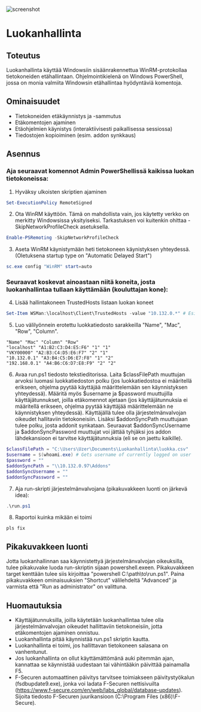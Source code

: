 ![screenshot](/uploads/654cd95f47988ac1d6febd0ac5aa856d/screenshot.png)

# Luokanhallinta

## Toteutus
Luokanhallinta käyttää Windowsiin sisäänrakennettua WinRM-protokollaa tietokoneiden etähallintaan. Ohjelmointikielenä on Windows PowerShell, jossa on monia valmiita Windowsin etähallintaa hyödyntäviä komentoja.

## Ominaisuudet
* Tietokoneiden etäkäynnistys ja -sammutus
* Etäkomentojen ajaminen
* Etäohjelmien käynistys (interaktiivisesti paikallisessa sessiossa)
* Tiedostojen kopioiminen (esim. addon synkkaus)

## Asennus
### Aja seuraavat komennot Admin PowerShellissä kaikissa luokan tietokoneissa:
1. Hyväksy ulkoisten skriptien ajaminen
```PowerShell
Set-ExecutionPolicy RemoteSigned
```
2. Ota WinRM käyttöön. Tämä on mahdollista vain, jos käytetty verkko on merkitty Windowsissa yksityiseksi. Tarkastuksen voi kuitenkin ohittaa -SkipNetworkProfileCheck asetuksella.
```PowerShell
Enable-PSRemoting -SkipNetworkProfileCheck
```
3. Aseta WinRM käynistymään heti tietokoneen käynistyksen yhteydessä. (Oletuksena startup type on "Automatic Delayed Start")
```PowerShell
sc.exe config "WinRM" start=auto
```
### Seuraavat koskevat ainoastaan niitä koneita, josta luokanhallintaa tullaan käyttämään (kouluttajan kone):
4. Lisää hallintakoneen TrustedHosts listaan luokan koneet
```PowerShell
Set-Item WSMan:\localhost\Client\TrustedHosts -value "10.132.0.*" # Esim.
```
5. Luo välilyönnein erotettu luokkatiedosto sarakkeilla "Name", "Mac", "Row", "Column".
```
"Name" "Mac" "Column" "Row"
"localhost" "A1:B2:C3:D4:E5:F6" "1" "1"
"VKY00000" "A2:B3:C4:D5:E6:F7" "2" "1"
"10.132.0.1" "A3:B4:C5:D6:E7:F8" "1" "2"
"192.168.0.1" "A4:B6:C6:D7:E8:F9" "2" "2"
```
6. Avaa run.ps1 tiedosto tekstieditorissa. Laita $classFilePath muuttujan arvoksi luomasi luokkatiedoston polku (jos luokkatiedostoa ei määritellä erikseen, ohjelma pyytää käyttäjää määrittelemään sen käynnistyksen yhteydessä). Määritä myös $username ja $password muuttujilla käyttäjätunnukset, joilla etäkomennot ajetaan (jos käyttäjätunnuksia ei määritellä erikseen, ohjelma pyytää käyttäjää määrittelemään ne käynnistyksen yhteydessä). Käyttäjällä tulee olla järjestelmänvalvojan oikeudet hallitaviin tietokoneisiin. Lisäksi $addonSyncPath muuttujaan tulee polku, josta addonit synkataan. Seuraavat $addonSyncUsername ja $addonSyncPassword muuttujat voi jättää tyhjäksi jos addon lähdekansioon ei tarvitse käyttäjätunnuksia (eli se on jaettu kaikille).
```PowerShell
$classFilePath = "C:\Users\Uzer\Documents\Luokanhallinta\luokka.csv"
$username = $(whoami.exe) # Gets username of currently logged on user
$password = ""
$addonSyncPath = "\\10.132.0.97\Addons"
$addonSyncUsername = ""
$addonSyncPassword = ""
```
7. Aja run-skripti järjestelmänvalvojana (pikakuvakkeen luonti on järkevä idea):
```PowerShell
.\run.ps1
```
8. Raportoi kuinka mikään ei toimi
```
pls fix
```

## Pikakuvakkeen luonti
Jotta luokanhallinnan saa käynnistettyä järjestelmänvalvojan oikeuksilla, tulee pikakuvake luoda run-skriptin sijaan powershell.exeen. Pikakuvakkeen target kenttään tulee siis kirjoittaa "powershell C:\path\to\run.ps1". Paina pikakuvakkeen ominaisuuksien "Shortcut" välilehdeltä "Advanced" ja varmista että "Run as administrator" on valittuna.

## Huomautuksia
* Käyttäjätunnuksilla, joilla käytetään luokanhallintaa tulee olla järjestelmänvalvojan oikeudet hallittaviin tietokoneisiin, jotta etäkomentojen ajaminen onnistuu.
* Luokanhallinta pitää käynnistää run.ps1 skriptin kautta.
* Luokanhallinta ei toimi, jos hallittavan tietokoneen salasana on vanhentunut.
* Jos luokanhallinta on ollut käyttämättömänä auki pitemmän ajan, kannattaa se käynnistää uudestaan tai vähintääkin päivittää painamalla F5.
* F-Securen automaattinen päivitys tarvitsee toimiakseen päivitystyökalun (fsdbupdate9.exe), jonka voi ladata F-Securen nettisivuilta (https://www.f-secure.com/en/web/labs_global/database-updates). Sijoita tiedosto F-Securen juurikansioon (C:\Program Files (x86)\F-Secure).

